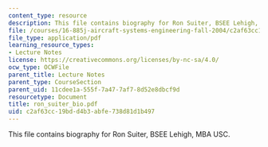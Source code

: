 ```yaml
---
content_type: resource
description: This file contains biography for Ron Suiter, BSEE Lehigh, MBA USC.
file: /courses/16-885j-aircraft-systems-engineering-fall-2004/c2af63cc19bdd4b3abfe738d81d1b497_ron_suiter_bio.pdf
file_type: application/pdf
learning_resource_types:
- Lecture Notes
license: https://creativecommons.org/licenses/by-nc-sa/4.0/
ocw_type: OCWFile
parent_title: Lecture Notes
parent_type: CourseSection
parent_uid: 11cdee1a-555f-7a47-7af7-8d52e8dbcf9d
resourcetype: Document
title: ron_suiter_bio.pdf
uid: c2af63cc-19bd-d4b3-abfe-738d81d1b497
---
```

This file contains biography for Ron Suiter, BSEE Lehigh, MBA USC.